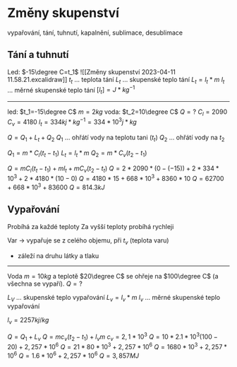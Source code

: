 # Změny skupenství

vypařování, tání, tuhnutí, kapalnění, sublimace, desublimace

## Tání a tuhnutí
Led: $-15\degree C=t_1$
![[Změny skupenství 2023-04-11 11.58.21.excalidraw]]
$t_t$ … teplota tání
$L_t$ … skupenské teplo tání
$L_t=l_t*m$
$l_t$ … měrné skupenské teplo tání
$[l_t]=J*kg^{-1}$


---

led: $t_1=-15\degree C$
$m=2kg$
voda: $t_2=10\degree C$
$Q=?$
$C_l=2090$
$C_v=4180$
$l_t=334kj*kg^{-1}=334*10^3j*kg$

$Q=Q_1+L_t+Q_2$
$Q_1$ … ohřátí vody na teplotu tani ($t_t$)
$Q_2$ … ohřátí vody na $t_2$

$Q_1=m*C_l(t_t-t_1)$
$L_t=l_t*m$
$Q_2=m*C_v(t_2-t_1)$

$Q=mC_l(t_t-t_1)+ml_t+mC_v(t_2-t_t)$
$Q=2*2090*(0-(-15))+2*334*10^3+2*4180*(10-0)$
$Q=4180*15+668*10^3+8360*10$
$Q=62700+668*10^3+83600$
$Q=814.3kJ$

## Vypařování

Probíhá za každé teploty
Za vyšší teploty probíhá rychleji

Var → vypařuje se z celého objemu, při $t_v$ (teplota varu)
- záleží na druhu látky a tlaku

---

Voda $m=10kg$ a teplotě $20\degree C$ se ohřeje na $100\degree C$ (a všechna se vypaří).
$Q=?$

$L_V$ … skupenské teplo vypařování
$L_v=l_v*m$
$l_v$ … měrné skupenské teplo vypařování

$l_v=2257kj/kg$

$Q=Q_1+L_v$
$Q=mc_v(t_2-t_1)+l_vm$
$c_v=2,1*10^{3}$
$Q=10*2.1*10^{3}(100-20)+2,257*10^6$
$Q=21*80*10^3+2,257*10^6$
$Q=1680*10^3+2,257*10^6$
$Q=1.6*10^6+2,257*10^6$
$Q=3,857MJ$
